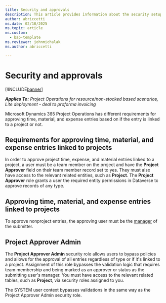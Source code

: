 ```yaml
---
title: Security and approvals
description: This article provides information about the security setup for working with approvals in Microsoft Dynamics 365 Project Operations.
author: abriccetti
ms.date: 02/10/2025
ms.topic: article
ms.custom: 
  - bap-template
ms.reviewer: johnmichalak
ms.author: abriccetti

---
```

# Security and approvals

[!INCLUDE[banner](../includes/banner.md)]

_**Applies To:** Project Operations for resource/non-stocked based scenarios, Lite deployment - deal to proforma invoicing_

Microsoft Dynamics 365 Project Operations has different requirements for approving time, material, and expense entries based on if the entry is linked to a project or not.

## Requirements for approving time, material, and expense entries linked to projects

In order to approve project time, expense, and material entries linked to a project, a user must be a team member on the project and have the **Project Approver** field on their team member record set to yes. They must also have access to the relevant related entities, such as **Project**. The **Project Approver** role grants a user the required entity permissions in Dataverse to approve records of any type.

## Approving time, material, and expense entries linked to projects

To approve nonproject entries, the approving user must be the [manager](/dynamics365/customerengagement/on-premises/developer/entities/systemuser?view=op-9-1#BKMK_ParentSystemUserId) of the submitter.

## Project Approver Admin

The **Project Approver Admin** security role allows users to bypass policies and allows for the approval of all entries regardless of type or if it's linked to a project. Assignment of this role bypasses the validation logic that requires team membership and being marked as an approver or status as the submitting user's manager. You must have access to the relevant related tables, such as **Project**, via security roles assigned to you.

The SYSTEM user context bypasses validations in the same way as the Project Approver Admin security role.
